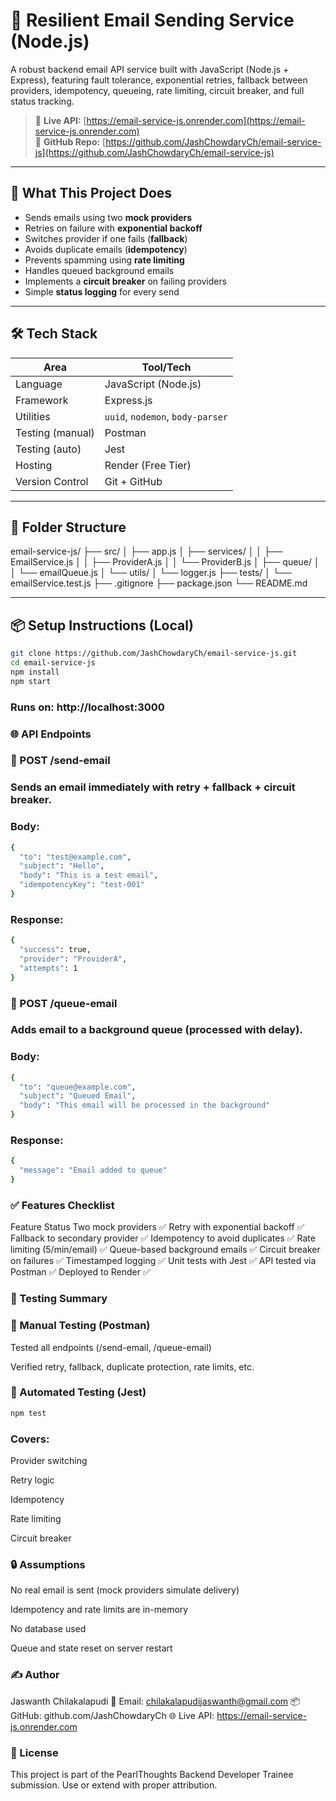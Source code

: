 # 📧 Resilient Email Sending Service (Node.js)

A robust backend email API service built with JavaScript (Node.js + Express), featuring fault tolerance, exponential retries, fallback between providers, idempotency, queueing, rate limiting, circuit breaker, and full status tracking.

> 🚀 **Live API:** [https://email-service-js.onrender.com](https://email-service-js.onrender.com)  
> 📁 **GitHub Repo:** [https://github.com/JashChowdaryCh/email-service-js](https://github.com/JashChowdaryCh/email-service-js)

---

## 🧠 What This Project Does

- Sends emails using two **mock providers**
- Retries on failure with **exponential backoff**
- Switches provider if one fails (**fallback**)
- Avoids duplicate emails (**idempotency**)
- Prevents spamming using **rate limiting**
- Handles queued background emails
- Implements a **circuit breaker** on failing providers
- Simple **status logging** for every send

---

## 🛠 Tech Stack

| Area             | Tool/Tech                |
|------------------|--------------------------|
| Language         | JavaScript (Node.js)     |
| Framework        | Express.js               |
| Utilities        | `uuid`, `nodemon`, `body-parser` |
| Testing (manual) | Postman                  |
| Testing (auto)   | Jest                     |
| Hosting          | Render (Free Tier)       |
| Version Control  | Git + GitHub             |

---

## 📂 Folder Structure

email-service-js/
├── src/
│ ├── app.js
│ ├── services/
│ │ ├── EmailService.js
│ │ ├── ProviderA.js
│ │ └── ProviderB.js
│ ├── queue/
│ │ └── emailQueue.js
│ └── utils/
│ └── logger.js
├── tests/
│ └── emailService.test.js
├── .gitignore
├── package.json
└── README.md


---

## 📦 Setup Instructions (Local)

```bash
git clone https://github.com/JashChowdaryCh/email-service-js.git
cd email-service-js
npm install
npm start
```
### Runs on: http://localhost:3000

### 🌐 API Endpoints
### 🔹 POST /send-email
### Sends an email immediately with retry + fallback + circuit breaker.

### Body:
```bash
{
  "to": "test@example.com",
  "subject": "Hello",
  "body": "This is a test email",
  "idempotencyKey": "test-001"
}
```
### Response:


```bash
{
  "success": true,
  "provider": "ProviderA",
  "attempts": 1
}
```

### 🔹 POST /queue-email
### Adds email to a background queue (processed with delay).

### Body:
```bash
{
  "to": "queue@example.com",
  "subject": "Queued Email",
  "body": "This email will be processed in the background"
}
```
### Response:

```bash
{
  "message": "Email added to queue"
}
```
### ✅ Features Checklist
Feature	Status
Two mock providers	✅
Retry with exponential backoff	✅
Fallback to secondary provider	✅
Idempotency to avoid duplicates	✅
Rate limiting (5/min/email)	✅
Queue-based background emails	✅
Circuit breaker on failures	✅
Timestamped logging	✅
Unit tests with Jest	✅
API tested via Postman	✅
Deployed to Render	✅

### 🔬 Testing Summary
### 🧪 Manual Testing (Postman)
Tested all endpoints (/send-email, /queue-email)

Verified retry, fallback, duplicate protection, rate limits, etc.

### 🧪 Automated Testing (Jest)
```bash
npm test
```
### Covers:

Provider switching

Retry logic

Idempotency

Rate limiting

Circuit breaker

### 🔒 Assumptions
No real email is sent (mock providers simulate delivery)

Idempotency and rate limits are in-memory

No database used

Queue and state reset on server restart

### ✍️ Author
Jaswanth Chilakalapudi
📧 Email: chilakalapudijaswanth@gmail.com
📦 GitHub: github.com/JashChowdaryCh
🌐 Live API: https://email-service-js.onrender.com

### 📜 License
This project is part of the PearlThoughts Backend Developer Trainee submission.
Use or extend with proper attribution.


